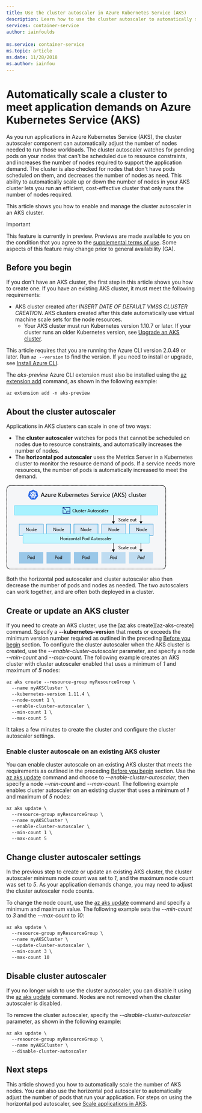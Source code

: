 ```yaml
---
title: Use the cluster autoscaler in Azure Kubernetes Service (AKS)
description: Learn how to use the cluster autoscaler to automatically scale your cluster to meet application demands in an Azure Kubernetes Service (AKS) cluster.
services: container-service
author: iainfoulds

ms.service: container-service
ms.topic: article
ms.date: 11/28/2018
ms.author: iainfou
---
```


# Automatically scale a cluster to meet application demands on Azure Kubernetes Service (AKS)

As you run applications in Azure Kubernetes Service (AKS), the cluster autoscaler component can automatically adjust the number of nodes needed to run those workloads. The cluster autoscaler watches for pending pods on your nodes that can't be scheduled due to resource constraints, and increases the number of nodes required to support the application demand. The cluster is also checked for nodes that don't have pods scheduled on them, and decreases the number of nodes as need. This ability to automatically scale up or down the number of nodes in your AKS cluster lets you run an efficient, cost-effective cluster that only runs the number of nodes required.

This article shows you how to enable and manage the cluster autoscaler in an AKS cluster.

> [!IMPORTANT]
> This feature is currently in preview. Previews are made available to you on the condition that you agree to the [supplemental terms of use][terms-of-use]. Some aspects of this feature may change prior to general availability (GA).

## Before you begin

If you don't have an AKS cluster, the first step in this article shows you how to create one. If you have an existing AKS cluster, it must meet the following requirements:

* AKS cluster created after *INSERT DATE OF DEFAULT VMSS CLUSTER CREATION*. AKS clusters created after this date automatically use virtual machine scale sets for the node resources.
  * Your AKS cluster must run Kubernetes version 1.10.7 or later. If your cluster runs an older Kubernetes version, see [Upgrade an AKS cluster][aks-upgrade].

This article requires that you are running the Azure CLI version 2.0.49 or later. Run `az --version` to find the version. If you need to install or upgrade, see [Install Azure CLI][azure-cli-install].

The *aks-preview* Azure CLI extension must also be installed using the [az extension add][az-extension-add] command, as shown in the following example:

```azurecli-interactive
az extension add -n aks-preview
```

## About the cluster autoscaler

Applications in AKS clusters can scale in one of two ways:

* The **cluster autoscaler** watches for pods that cannot be scheduled on nodes due to resource constraints, and automatically increases the number of nodes.
* The **horizontal pod autoscaler** uses the Metrics Server in a Kubernetes cluster to monitor the resource demand of pods. If a service needs more resources, the number of pods is automatically increased to meet the demand.

![The cluster autoscaler and horizontal pod autoscaler often work together to support the required application demands](media/autoscaler/cluster-autoscaler.png)

Both the horizontal pod autoscaler and cluster autoscaler also then decrease the number of pods and nodes as needed. The two autoscalers can work together, and are often both deployed in a cluster.

## Create or update an AKS cluster

If you need to create an AKS cluster, use the [az aks create][az-aks-create] command. Specify a **--kubernetes-version** that meets or exceeds the minimum version number required as outlined in the preceding [Before you begin](#before-you-begin) section. To configure the cluster autoscaler when the AKS cluster is created, use the *--enable-cluster-autoscaler* parameter, and specify a node *--min-count* and *--max-count*. The following example creates an AKS cluster with cluster autoscaler enabled that uses a minimum of *1* and maximum of *5* nodes:

```azurecli-interactive
az aks create --resource-group myResourceGroup \
  --name myAKSCluster \
  --kubernetes-version 1.11.4 \
  --node-count 1 \
  --enable-cluster-autoscaler \
  --min-count 1 \
  --max-count 5
```

It takes a few minutes to create the cluster and configure the cluster autoscaler settings.

### Enable cluster autoscale on an existing AKS cluster

You can enable cluster autoscale on an existing AKS cluster that meets the requirements as outlined in the preceding [Before you begin](#before-you-begin) section. Use the [az aks update][az-aks-update] command and choose to *--enable-cluster-autoscaler*, then specify a node *--min-count* and *--max-count*. The following example enables cluster autoscaler on an existing cluster that uses a minimum of *1* and maximum of *5* nodes:

```azurecli-interactive
az aks update \
  --resource-group myResourceGroup \
  --name myAKSCluster \
  --enable-cluster-autoscaler \
  --min-count 1 \
  --max-count 5
```

## Change cluster autoscaler settings

In the previous step to create or update an existing AKS cluster, the cluster autoscaler minimum node count was set to *1*, and the maximum node count was set to *5*. As your application demands change, you may need to adjust the cluster autoscaler node counts.

To change the node count, use the [az aks update][az-aks-update] command and specify a minimum and maximum value. The following example sets the *--min-count* to *3* and the *--max-count* to *10*:

```azurecli-interactive
az aks update \
  --resource-group myResourceGroup \
  --name myAKSCluster \
  --update-cluster-autoscaler \
  --min-count 3 \
  --max-count 10
```

## Disable cluster autoscaler

If you no longer wish to use the cluster autoscaler, you can disable it using the [az aks update][az-aks-update] command. Nodes are not removed when the cluster autoscaler is disabled.

To remove the cluster autoscaler, specify the *--disable-cluster-autoscaler* parameter, as shown in the following example:

```azurecli-interactive
az aks update \
  --resource-group myResourceGroup \
  --name myAKSCluster \
  --disable-cluster-autoscaler
```

## Next steps

This article showed you how to automatically scale the number of AKS nodes. You can also use the horizontal pod autoscaler to automatically adjust the number of pods that run your application. For steps on using the horizontal pod autoscaler, see [Scale applications in AKS][aks-scale-apps].

<!-- LINKS - internal -->
[aks-upgrade]: upgrade-cluster.md
[azure-cli-install]: /cli/azure/install-azure-cli
[az-aks-show]: /cli/azure/aks#az-aks-show
[az-extension-add]: /cli/azure/extension#az-extension-add
[aks-scale-apps]: tutorial-kubernetes-scale.md

<!-- LINKS - external -->
[az-aks-update]: https://github.com/Azure/azure-cli-extensions/tree/master/src/aks-preview
[terms-of-use]: https://azure.microsoft.com/support/legal/preview-supplemental-terms/
